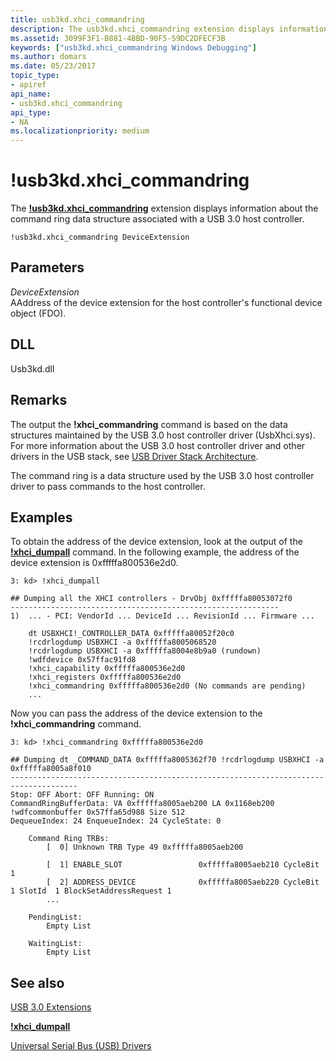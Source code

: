 ```yaml
---
title: usb3kd.xhci_commandring
description: The usb3kd.xhci_commandring extension displays information about the command ring data structure associated with a USB 3.0 host controller.
ms.assetid: 3099F3F1-B881-4BBD-90F5-59DC2DFECF3B
keywords: ["usb3kd.xhci_commandring Windows Debugging"]
ms.author: domars
ms.date: 05/23/2017
topic_type:
- apiref
api_name:
- usb3kd.xhci_commandring
api_type:
- NA
ms.localizationpriority: medium
---
```


# !usb3kd.xhci\_commandring


The [**!usb3kd.xhci\_commandring**](-usb3kd-device-info.md) extension displays information about the command ring data structure associated with a USB 3.0 host controller.

```dbgcmd
!usb3kd.xhci_commandring DeviceExtension
```

## <span id="ddk__devobj_dbg"></span><span id="DDK__DEVOBJ_DBG"></span>Parameters


<span id="_______DeviceExtension______"></span><span id="_______deviceextension______"></span><span id="_______DEVICEEXTENSION______"></span> *DeviceExtension*   
AAddress of the device extension for the host controller's functional device object (FDO).

## <span id="DLL"></span><span id="dll"></span>DLL


Usb3kd.dll

Remarks
-------

The output the **!xhci\_commandring** command is based on the data structures maintained by the USB 3.0 host controller driver (UsbXhci.sys). For more information about the USB 3.0 host controller driver and other drivers in the USB stack, see [USB Driver Stack Architecture](https://go.microsoft.com/fwlink/p?LinkID=251983).

The command ring is a data structure used by the USB 3.0 host controller driver to pass commands to the host controller.

Examples
--------

To obtain the address of the device extension, look at the output of the [**!xhci\_dumpall**](-usb3kd-xhci-dumpall.md) command. In the following example, the address of the device extension is 0xfffffa800536e2d0.

```dbgcmd
3: kd> !xhci_dumpall

## Dumping all the XHCI controllers - DrvObj 0xfffffa80053072f0
------------------------------------------------------------
1)  ... - PCI: VendorId ... DeviceId ... RevisionId ... Firmware ...

    dt USBXHCI!_CONTROLLER_DATA 0xfffffa80052f20c0
    !rcdrlogdump USBXHCI -a 0xfffffa8005068520
    !rcdrlogdump USBXHCI -a 0xfffffa8004e8b9a0 (rundown)
    !wdfdevice 0x57ffac91fd8
    !xhci_capability 0xfffffa800536e2d0
    !xhci_registers 0xfffffa800536e2d0
    !xhci_commandring 0xfffffa800536e2d0 (No commands are pending)
    ...
```

Now you can pass the address of the device extension to the **!xhci\_commandring** command.

```dbgcmd
3: kd> !xhci_commandring 0xfffffa800536e2d0

## Dumping dt _COMMAND_DATA 0xfffffa8005362f70 !rcdrlogdump USBXHCI -a 0xfffffa8005a8f010
-------------------------------------------------------------------------------------
Stop: OFF Abort: OFF Running: ON
CommandRingBufferData: VA 0xfffffa8005aeb200 LA 0x1168eb200 !wdfcommonbuffer 0x57ffa65d988 Size 512
DequeueIndex: 24 EnqueueIndex: 24 CycleState: 0

    Command Ring TRBs:
        [  0] Unknown TRB Type 49 0xfffffa8005aeb200

        [  1] ENABLE_SLOT                 0xfffffa8005aeb210 CycleBit 1
        [  2] ADDRESS_DEVICE              0xfffffa8005aeb220 CycleBit 1 SlotId  1 BlockSetAddressRequest 1
        ...

    PendingList:
        Empty List

    WaitingList:
        Empty List
```

## <span id="see_also"></span>See also


[USB 3.0 Extensions](usb-3-extensions.md)

[**!xhci\_dumpall**](-usb3kd-xhci-dumpall.md)

[Universal Serial Bus (USB) Drivers](https://go.microsoft.com/fwlink/p?LinkID=227351)

 

 






